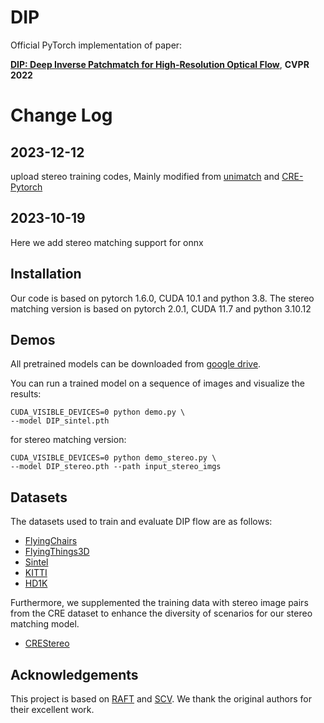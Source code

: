 # DIP

Official PyTorch implementation of paper:

[**DIP: Deep Inverse Patchmatch for High-Resolution Optical Flow**](https://openaccess.thecvf.com/content/CVPR2022/papers/Zheng_DIP_Deep_Inverse_Patchmatch_for_High-Resolution_Optical_Flow_CVPR_2022_paper.pdf), **CVPR 2022**

# Change Log 
## 2023-12-12
upload stereo training codes, Mainly modified from [unimatch](https://github.com/autonomousvision/unimatch) and [CRE-Pytorch](https://github.com/ibaiGorordo/CREStereo-Pytorch)
## 2023-10-19
Here we add stereo matching support for onnx

## Installation

Our code is based on pytorch 1.6.0, CUDA 10.1 and python 3.8.
The stereo matching version is based on pytorch 2.0.1, CUDA 11.7 and python 3.10.12

## Demos

All pretrained models can be downloaded from [google drive](https://drive.google.com/drive/folders/1EVrsgk4i6Q_8pxgI2oqgtr8Fe_JWLyQn?usp=sharing).



You can run a trained model on a sequence of images and visualize the results:

```
CUDA_VISIBLE_DEVICES=0 python demo.py \
--model DIP_sintel.pth
```
for stereo matching version:
```
CUDA_VISIBLE_DEVICES=0 python demo_stereo.py \
--model DIP_stereo.pth --path input_stereo_imgs
```
## Datasets

The datasets used to train and evaluate DIP flow are as follows:

* [FlyingChairs](https://lmb.informatik.uni-freiburg.de/resources/datasets/FlyingChairs.en.html#flyingchairs)
* [FlyingThings3D](https://lmb.informatik.uni-freiburg.de/resources/datasets/SceneFlowDatasets.en.html)
* [Sintel](http://sintel.is.tue.mpg.de/)
* [KITTI](http://www.cvlibs.net/datasets/kitti/eval_scene_flow.php?benchmark=flow)
* [HD1K](http://hci-benchmark.iwr.uni-heidelberg.de/) 

Furthermore, we supplemented the training data with stereo image pairs from the CRE dataset to enhance the diversity of scenarios for our stereo matching model.
* [CREStereo](https://github.com/megvii-research/CREStereo)
  
## Acknowledgements

This project is based on [RAFT](https://github.com/princeton-vl/RAFT) and [SCV](https://github.com/zacjiang/SCV). We thank the original authors for their excellent work.

